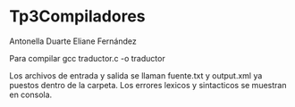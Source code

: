 
# Tp3Compiladores

Antonella Duarte
Eliane Fernández

Para compilar gcc traductor.c -o traductor

Los archivos de entrada y salida se llaman fuente.txt y output.xml ya puestos dentro de la carpeta.
Los errores lexicos y sintacticos se muestran en consola.



